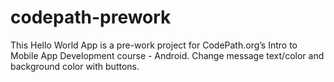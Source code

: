 # codepath-prework
This Hello World App is a pre-work project for CodePath.org’s Intro to Mobile App Development course - Android. Change message text/color and background color with buttons.
